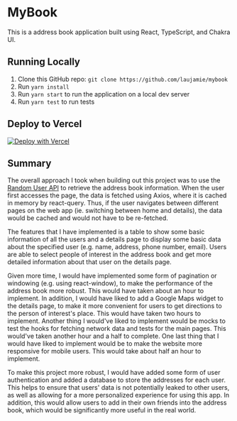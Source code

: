 # MyBook

This is a address book application built using React, TypeScript, and Chakra UI.

## Running Locally

1. Clone this GitHub repo: `git clone https://github.com/laujamie/mybook`
2. Run `yarn install`
3. Run `yarn start` to run the application on a local dev server
4. Run `yarn test` to run tests

## Deploy to Vercel

[![Deploy with Vercel](https://vercel.com/button)](https://vercel.com/new/git/external?repository-url=https%3A%2F%2Fgithub.com%2Flaujamie%2Fmybook.git)


## Summary

The overall approach I took when building out this project was to use the
[Random User API](https://randomuser.me) to retrieve the address book information.
When the user first accesses the page, the data is fetched using Axios, where it
is cached in memory by react-query. Thus, if the user navigates between different
pages on the web app (ie. switching between home and details), the data would be
cached and would not have to be re-fetched.

The features that I have implemented is a table to show some basic information of
all the users and a details page to display some basic data about the specified
user (e.g. name, address, phone number, email). Users are able to select people of
interest in the address book and get more detailed information about that user on
the details page.

Given more time, I would have implemented some form of pagination or windowing (e.g.
using react-window), to make the performance of the address book more robust. This would
have taken about an hour to implement. In addition, I would have liked to add a Google Maps widget
to the details page, to make it more convenient for users to get directions to the person of interest's place.
This would have taken two hours to implement. Another thing I would've liked to implement would be mocks to test
the hooks for fetching network data and tests for the main pages. This would've taken another hour and a half to complete.
One last thing that I would have liked to implement
would be to make the website more responsive for mobile users. This would take about half an hour to implement.

To make this project more robust, I would have added some form of user authentication
and added a database to store the addresses for each user. This helps to ensure that users' data is not
potentially leaked to other users, as well as allowing for a more personalized experience for using this app. In addition, this would allow users
to add in their own friends into the address book, which would be significantly more useful in the real world.
